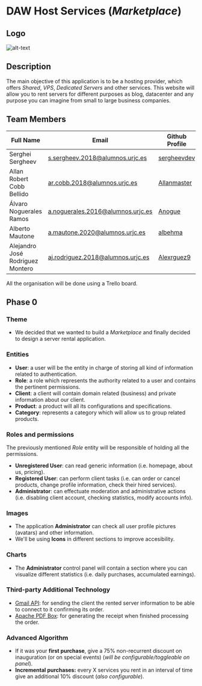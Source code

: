 # DAW Host Services (_Marketplace_)

## Logo

![alt-text](https://i.imgur.com/GZR3STD.png "DAW Host Services Logo")

## Description

The main objective of this application is to be a hosting provider, which offers _Shared_, _VPS_, 
_Dedicated Servers_ and other services. This website will allow you to rent servers for different
purposes as blog, datacenter and any purpose you can imagine from small to large business companies.

## Team Members

| Full Name | Email | Github Profile |
| ------------- | ------------- | ------------- |
| Serghei Sergheev  | s.sergheev.2018@alumnos.urjc.es  | [sergheevdev](https://github.com/sergheevdev)  |
| Allan Robert Cobb Bellido | ar.cobb.2018@alumnos.urjc.es  | [Allanmaster](https://github.com/Allanmaster)  |
| Álvaro Noguerales Ramos  | a.noguerales.2016@alumnos.urjc.es  | [Anogue](https://github.com/Anogue)  |
| Alberto Mautone | a.mautone.2020@alumnos.urjc.es  | [albehma](https://github.com/albehma)  |
| Alejandro José Rodriguez Montero | aj.rodriguez.2018@alumnos.urjc.es  | [Alexrguez9](https://github.com/Alexrguez9)  |

All the organisation will be done using a Trello board.

## Phase 0

### Theme

- We decided that we wanted to build a _Marketplace_ and finally decided to design a server rental application.

### Entities

- **User**: a user will be the entity in charge of storing all kind of information related to authentication.
- **Role**: a role which represents the authority related to a user and contains the pertinent permissions.
- **Client**: a client will contain domain related (business) and private information about our client.
- **Product**: a product will all its configurations and specifications.
- **Category**: represents a category which will allow us to group related products.

### Roles and permissions

The previously mentioned _Role_ entity will be responsible of holding all the permissions.

- **Unregistered User**: can read generic information (i.e. homepage, about us, pricing).
- **Registered User**: can perform client tasks (i.e. can order or cancel products, change profile information, check their hired services).
- **Administrator**: can effectuate moderation and administrative actions (i.e. disabling client account, checking statistics, modify accounts info).

### Images

- The application **Administrator** can check all user profile pictures (avatars) and other information.
- We'll be using **Icons** in different sections to improve accesibility.

### Charts

- The **Administrator** control panel will contain a section where you can visualize different statistics (i.e. daily purchases, accumulated earnings).

### Third-party Additional Technology

- [Gmail API](https://developers.google.com/gmail/api): for sending the client the rented server information to be able to connect to it confirming its order.
- [Apache PDF Box](https://pdfbox.apache.org/): for generating the receipt when finished processing the order.

### Advanced Algorithm

- If it was your **first purchase**, give a 75% non-recurrent discount on inauguration (or on special events) (_will be configurable/toggleable on panel_).
- **Incremental purchases:** every X services you rent in an interval of time give an additional 10% discount (_also configurable_).


